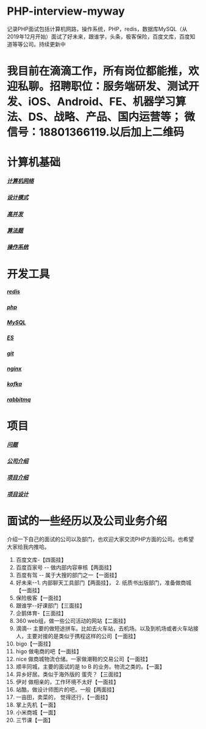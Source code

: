 # PHP-interview-myway
记录PHP面试包括计算机网路，操作系统，PHP，redis，数据库MySQL（从2019年12月开始）面试了好未来，跟谁学，头条，极客保险，百度文库，百度知道等等公司。持续更新中

# 我目前在滴滴工作，所有岗位都能推，欢迎私聊。招聘职位：服务端研发、测试开发、iOS、Android、FE、机器学习算法、DS、战略、产品、国内运营等； 微信号：18801366119.以后加上二维码

# 计算机基础
##### [计算机网络](计算机网络.md)
##### [设计模式](设计模式.md)
##### [高并发](高并发.md)
##### [算法题](算法题.md)
##### [操作系统]()
# 开发工具
##### [redis](redis.md)
##### [php](php.md)
##### [MySQL](mysql.md)
##### [ES](es.md)
##### [git](git.md)
##### [nginx](nginx.md)
##### [kafka](kafka.md)
##### [rabbitmq](rabbitmq.md)
# 项目
##### [问题](问题.md)
##### [公司介绍](公司介绍.md)
##### [项目介绍](项目介绍.md)
##### [项目设计](项目设计.md)

# 面试的一些经历以及公司业务介绍
介绍一下自己的面试的公司以及部门，也欢迎大家交流PHP方面的公司。也希望大家给我内推哈。

1. 百度文库-【四面挂】
2. 百度百家号  -- 做内部内容审核【两面挂】
3. 百度有驾 -- 属于大搜的部门之一【一面挂】
4. 好未来--1. 内部聊天工具部门【两面挂】， 2. 纸质书出版部门，准备做商城【一面挂】
5. 保险极客【一面挂】
6. 跟谁学--好课部门【三面挂】
7. 企鹅体育-【三面挂】
9. 360  web组，做一些公司活动的网站【二面挂】
10. 滴滴-- 主要的做短途拼车。比如去火车站，去机场。以及到机场或者火车站接人，主要对接的是类似于携程这样的公司【一面挂】
11. bigo【一面挂】
12. higo 做电商的吧【一面挂】
13. nice 做商城物流仓储。一家做潮鞋的交易公司【一面挂】
14. 顺丰同城，主要的面试的是 to B 的业务。物流之类的。【一面】
15. 异乡好居。类似于海外版的 蛋壳？【三面挂】
16. 伊对  做相亲的，工作环境不太好【一面挂】
17. 站酷，做设计师图片的吧，一般【两面挂】
18. 一亩田，卖菜的， 觉得还行，【一面挂】
19. 掌上先机【一面】
20. 小米商城【一面】
21. 三节课【一面】


